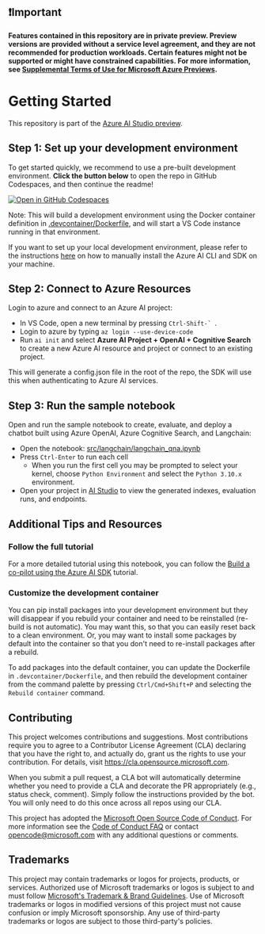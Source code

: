 ## ❗Important

**Features contained in this repository are in private preview. Preview versions are provided without a service level agreement, and they are not recommended for production workloads. Certain features might not be supported or might have constrained capabilities. For more information, see [Supplemental Terms of Use for Microsoft Azure Previews](https://azure.microsoft.com/en-us/support/legal/preview-supplemental-terms/).**

# Getting Started

This repository is part of the [Azure AI Studio preview](https://aka.ms/azureai/docs).

## Step 1: Set up your development environment

To get started quickly, we recommend to use a pre-built development environment. **Click the button below** to open the repo in GitHub Codespaces, and then continue the readme!

[![Open in GitHub Codespaces](https://github.com/codespaces/badge.svg)](https://codespaces.new/Azure/aistudio-chat-demo?quickstart=1)

Note: This will build a development environment using the Docker container definition in [.devcontainer/Dockerfile](.devcontainer/Dockerfile), and will start a VS Code instance running in that environment. 

If you want to set up your local development environment, please refer to the instructions [here](https://aka.ms/aistudio/docs/sdk) on how to manually install the Azure AI CLI and SDK on your machine.

## Step 2: Connect to Azure Resources

Login to azure and connect to an Azure AI project:

 - In VS Code, open a new terminal by pressing ```Ctrl-Shift-` ```.
 - Login to azure by typing ```az login --use-device-code``` 
 - Run ```ai init``` and select **Azure AI Project + OpenAI + Cognitive Search** to create a new Azure AI resource and project or connect to an existing project.

This will generate a config.json file in the root of the repo, the SDK will use this when authenticating to Azure AI services.

## Step 3: Run the sample notebook

Open and run the sample notebook to create, evaluate, and deploy a chatbot built using Azure OpenAI, Azure Cognitive Search, and Langchain:
 - Open the notebook: [src/langchain/langchain_qna.ipynb](src/langchain/langchain_qna.ipynb)
 - Press `Ctrl-Enter` to run each cell
    - When you run the first cell you may be prompted to select your kernel, choose `Python Environment` and select the `Python 3.10.x` environment.
 - Open your project in [AI Studio](https://aka.ms/AzureAIStudio) to view the generated indexes, evaluation runs, and endpoints.

## Additional Tips and Resources

### Follow the full tutorial

For a more detailed tutorial using this notebook, you can follow the [Build a co-pilot using the Azure AI SDK](https://github.com/Azure/azureai-insiders/blob/aistudio-preview/previews/aistudio/tutorials/copilot_with_sdk.md) tutorial.

### Customize the development container

You can pip install packages into your development environment but they will disappear if you rebuild your container and need to be reinstalled (re-build is not automatic). You may want this, so that you can easily reset back to a clean environment. Or, you may want to install some packages by default into the container so that you don't need to re-install packages after a rebuild.

To add packages into the default container, you can update the Dockerfile in `.devcontainer/Dockerfile`, and then rebuild the development container from the command palette by pressing `Ctrl/Cmd+Shift+P` and selecting the `Rebuild container` command.

## Contributing

This project welcomes contributions and suggestions.  Most contributions require you to agree to a
Contributor License Agreement (CLA) declaring that you have the right to, and actually do, grant us
the rights to use your contribution. For details, visit https://cla.opensource.microsoft.com.

When you submit a pull request, a CLA bot will automatically determine whether you need to provide
a CLA and decorate the PR appropriately (e.g., status check, comment). Simply follow the instructions
provided by the bot. You will only need to do this once across all repos using our CLA.

This project has adopted the [Microsoft Open Source Code of Conduct](https://opensource.microsoft.com/codeofconduct/).
For more information see the [Code of Conduct FAQ](https://opensource.microsoft.com/codeofconduct/faq/) or
contact [opencode@microsoft.com](mailto:opencode@microsoft.com) with any additional questions or comments.

## Trademarks

This project may contain trademarks or logos for projects, products, or services. Authorized use of Microsoft 
trademarks or logos is subject to and must follow 
[Microsoft's Trademark & Brand Guidelines](https://www.microsoft.com/en-us/legal/intellectualproperty/trademarks/usage/general).
Use of Microsoft trademarks or logos in modified versions of this project must not cause confusion or imply Microsoft sponsorship.
Any use of third-party trademarks or logos are subject to those third-party's policies.
